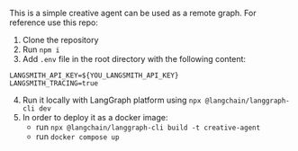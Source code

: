 This is a simple creative agent can be used as a remote graph.
For reference use this repo: 

1. Clone the repository
2. Run `npm i`
3. Add `.env` file in the root directory with the following content:
```
LANGSMITH_API_KEY=${YOU_LANGSMITH_API_KEY}
LANGSMITH_TRACING=true
```
4. Run it locally with LangGraph platform using `npx @langchain/langgraph-cli dev`
5. In order to deploy it as a docker image:
   - run `npx @langchain/langgraph-cli build -t creative-agent`
   - run `docker compose up`
